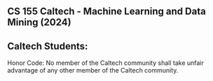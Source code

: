 ## CS 155 Caltech - Machine Learning and Data Mining (2024)

## Caltech Students:
Honor Code: No member of the Caltech community shall take unfair advantage of any other member of the Caltech community.
